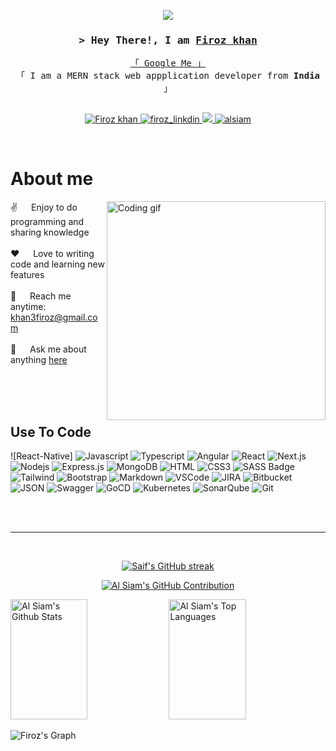 <p align="center">
  <a href="https://github.com/Khan3firoz"><img src="https://readme-typing-svg.herokuapp.com/?lines=Self%20Taught%20Programmer;Front%20End%20Developer;2.5%2B%20years%20of%20coding%20experience;Always%20learning%20new%20things&center=true&width=380&height=45"></a>
</p>

<!-- Intro  -->
<h3 align="center">
        <samp>&gt; Hey There!, I am
                <b><a target="_blank" href="https://github.com/Khan3firoz/">Firoz khan</a></b>
        </samp>
</h3>

<p align="center"> 
  <samp>
    <a href="https://www.google.com/search?q=khan_3_firoz">「 Google Me 」</a>
    <br>
    「 I am a MERN stack web appplication developer from <b>India</b> 」
    <br>
    <br>
  </samp>
</p>

<!-- Portfolio -->
<p align="center">
 <a href="www.linkedin.com/in/firoz-khan-1bb432181" target="blank">
  <img src="https://img.shields.io/badge/Website-DC143C?style=for-the-badge&logo=medium&logoColor=white" alt="Firoz khan" />
 </a>
 <!-- Linkedin -->
 <a href="www.linkedin.com/in/firoz-khan-1bb432181" target="_blank">
  <img src="https://img.shields.io/badge/LinkedIn-0077B5?style=for-the-badge&logo=linkedin&logoColor=white" alt="firoz_linkdin"/>
 </a>
 <!-- Twitter -->
 <a href="https://twitter.com/khan3firoz" target="_blank">
  <img src="https://img.shields.io/badge/Twitter-1DA1F2?style=for-the-badge&logo=twitter&logoColor=white" />
 </a>
 <!-- Instagram -->
 <a href="https://www.instagram.com/khan_3_firoz/" target="_blank">
  <img src="https://img.shields.io/badge/Instagram-fe4164?style=for-the-badge&logo=instagram&logoColor=white" alt="alsiam" />
 </a> 
</p>
<br />

<!-- About Section -->

# About me

<p>
 <img align="right" width="350" src="programmer.gif" alt="Coding gif" />
  
 ✌️ &emsp; Enjoy to do programming and sharing knowledge <br/><br/>
 ❤️ &emsp; Love to writing code and learning new features<br/><br/>
 📧 &emsp; Reach me anytime: khan3firoz@gmail.com<br/><br/>
 💬 &emsp; Ask me about anything [here](https://github.com/Khan3firoz)

</p>

<br/>
<br/>
<br/>

## Use To Code
![React-Native]
![Javascript](https://img.shields.io/badge/Javascript-F0DB4F?style=for-the-badge&labelColor=black&logo=javascript&logoColor=F0DB4F)
![Typescript](https://img.shields.io/badge/Typescript-007acc?style=for-the-badge&labelColor=black&logo=typescript&logoColor=007acc)
![Angular](https://img.shields.io/badge/Angular-FF5737?style=for-the-badge&labelColor=black&logo=angular&logoColor=FF5737)
![React](https://img.shields.io/badge/-React-61DBFB?style=for-the-badge&labelColor=black&logo=react&logoColor=61DBFB)
![Next.js](https://img.shields.io/badge/next.js-000000?style=for-the-badge&logo=nextdotjs&logoColor=white)
![Nodejs](https://img.shields.io/badge/Nodejs-3C873A?style=for-the-badge&labelColor=black&logo=node.js&logoColor=3C873A)
![Express.js](https://img.shields.io/badge/Express.js-000000?style=for-the-badge&logo=express&logoColor=white)
![MongoDB](https://img.shields.io/badge/MongoDB-4EA94B?style=for-the-badge&logo=mongodb&logoColor=white)
![HTML](https://img.shields.io/badge/HTML5-E34F26?style=for-the-badge&logo=html5&logoColor=white)
![CSS3](https://img.shields.io/badge/CSS3-1572B6?style=for-the-badge&logo=css3&logoColor=white)
![SASS Badge](https://img.shields.io/badge/Sass-CC6699?style=for-the-badge&logo=sass&logoColor=white)
![Tailwind](https://img.shields.io/badge/Tailwind_CSS-092749?style=for-the-badge&logo=tailwindcss&logoColor=06B6D4&labelColor=000000)
![Bootstrap](https://img.shields.io/badge/Bootstrap-563D7C?style=for-the-badge&logo=bootstrap&logoColor=white)
![Markdown](https://img.shields.io/badge/Markdown-000000?style=for-the-badge&logo=markdown&logoColor=white)
![VSCode](https://img.shields.io/badge/Visual_Studio-0078d7?style=for-the-badge&logo=visual%20studio&logoColor=white)
![JIRA](https://img.shields.io/badge/JIRA-0052CC?style=for-the-badge&labelColor=black&logo=jira&logoColor=0052CC)
![Bitbucket](https://img.shields.io/badge/Bitbucket-0052CC?style=for-the-badge&labelColor=black&logo=bitbucket&logoColor=0052CC)
![JSON](https://img.shields.io/badge/JSON-000000?style=for-the-badge&labelColor=black&logo=json)
![Swagger](https://img.shields.io/badge/Swagger-85EA2D?style=for-the-badge&labelColor=black&logo=swagger&logoColor=85EA2D)
![GoCD](https://img.shields.io/badge/GoCD-00BFFF?style=for-the-badge&labelColor=black&logo=gocd&logoColor=00BFFF)
![Kubernetes](https://img.shields.io/badge/Kubernetes-326CE5?style=for-the-badge&labelColor=black&logo=kubernetes&logoColor=326CE5)
![SonarQube](https://img.shields.io/badge/SonarQube-4E9BCD?style=for-the-badge&labelColor=black&logo=sonarqube&logoColor=4E9BCD)
![Git](https://img.shields.io/badge/Git-F05032?style=for-the-badge&logo=git&logoColor=white)

<br/>



<br/>
<hr/>
<br/>

<p align="center">
  <a href="https://github.com/Khan3firoz">
    <img src="https://github-readme-streak-stats.herokuapp.com/?user=Khan3firoz&theme=radical&border=7F3FBF&background=0D1117" alt="Saif's GitHub streak"/>
  </a>
</p>

<p align="center">
  <a href="https://github.com/Khan3firoz">
    <img src="https://github-profile-summary-cards.vercel.app/api/cards/profile-details?username=Khan3firoz&theme=radical" alt="Al Siam's GitHub Contribution"/>
  </a>
</p>

<a> 
    <a href="https://github.com/Khan3firoz"><img alt="Al Siam's Github Stats" src="https://denvercoder1-github-readme-stats.vercel.app/api?username=Khan3firoz&show_icons=true&count_private=true&theme=react&border_color=7F3FBF&bg_color=0D1117&title_color=F85D7F&icon_color=F8D866" height="192px" width="49.5%"/></a>
  <a href="https://github.com/Khan3firoz"><img alt="Al Siam's Top Languages" src="https://denvercoder1-github-readme-stats.vercel.app/api/top-langs/?username=Khan3firoz&langs_count=8&layout=compact&theme=react&border_color=7F3FBF&bg_color=0D1117&title_color=F85D7F&icon_color=F8D866" height="192px" width="49.5%"/></a>
  <br/>
</a>

![Firoz's Graph](https://github-readme-activity-graph.vercel.app/graph?username=Khan3firoz&custom_title=FIroz's%20GitHub%20Activity%20Graph&bg_color=0D1117&color=7F3FBF&line=7F3FBF&point=7F3FBF&area_color=FFFFFF&title_color=FFFFFF&area=true)

